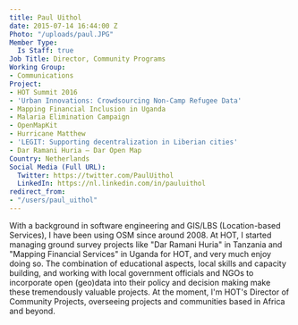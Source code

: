 ```yaml
---
title: Paul Uithol
date: 2015-07-14 16:44:00 Z
Photo: "/uploads/paul.JPG"
Member Type:
  Is Staff: true
Job Title: Director, Community Programs
Working Group:
- Communications
Project:
- HOT Summit 2016
- 'Urban Innovations: Crowdsourcing Non-Camp Refugee Data'
- Mapping Financial Inclusion in Uganda
- Malaria Elimination Campaign
- OpenMapKit
- Hurricane Matthew
- 'LEGIT: Supporting decentralization in Liberian cities'
- Dar Ramani Huria — Dar Open Map
Country: Netherlands
Social Media (Full URL):
  Twitter: https://twitter.com/PaulUithol
  LinkedIn: https://nl.linkedin.com/in/pauluithol
redirect_from:
- "/users/paul_uithol"
---
```


<p>With a background in software engineering and GIS/LBS (Location-based Services), I have been using OSM since around 2008. At HOT, I started managing ground survey projects like "Dar Ramani Huria" in Tanzania and "Mapping Financial Services" in Uganda for HOT, and very much enjoy doing so. The combination of educational aspects, local skills and capacity building, and working with local government officials and NGOs to incorporate open (geo)data into their policy and decision making make these tremendously valuable projects. At the moment, I'm HOT's Director of Community Projects, overseeing projects and communities based in Africa and beyond.</p>
